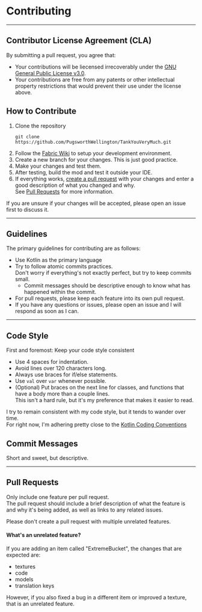 # Contributing

---

## Contributor License Agreement (CLA)
By submitting a pull request, you agree that:
- Your contributions will be liecensed irrecoverably under the [GNU General Public License v3.0](https://choosealicense.com/licenses/gpl-3.0/).  
- Your contributions are free from any patents or other intellectual property restrictions that would prevent their use under the license above.

## How to Contribute
1. Clone the repository
    ```shell
    git clone https://github.com/PugsworthWellington/TankYouVeryMuch.git
    ```
2. Follow the [Fabric Wiki](https://fabricmc.net/wiki/tutorial:setup) to setup your development environment.
3. Create a new branch for your changes. This is just good practice.
4. Make your changes and test them.
5. After testing, build the mod and test it outside your IDE.
6. If everything works, [create a pull request](https://help.github.com/en/articles/creating-a-pull-request) with your changes and enter a good description of what you changed and why.  
See [Pull Requests](#pull-requests) for more information.

If you are unsure if your changes will be accepted, please open an issue first to discuss it.

---

## Guidelines
The primary guidelines for contributing are as follows:
- Use Kotlin as the primary language
- Try to follow atomic commits practices.  
    Don't worry if everything's not exactly perfect, but try to keep commits small.
  - Commit messages should be descriptive enough to know what has happened within the commit.
- For pull requests, please keep each feature into its own pull request.
- If you have any questions or issues, please open an issue and I will respond as soon as I can.

---

## Code Style
First and foremost: Keep your code style consistent  
- Use 4 spaces for indentation.
- Avoid lines over 120 characters long.
- Always use braces for if/else statements.
- Use `val` over `var` whenever possible.
- (Optional) Put braces on the next line for classes, and functions that have a body more than a couple lines.  
    This isn't a hard rule, but it's my preference that makes it easier to read.

I try to remain consistent with my code style, but it tends to wander over time.  
For right now, I'm adhering pretty close to the [Kotlin Coding Conventions](https://kotlinlang.org/docs/coding-conventions.html)


## Commit Messages
Short and sweet, but descriptive.

---


## Pull Requests
Only include one feature per pull request.  
The pull request should include a brief description of what the feature is and why it's being added, as well as links to any related issues.

Please don't create a pull request with multiple unrelated features.

#### What's an unrelated feature?  
If you are adding an item called "ExtremeBucket", the changes that are expected are:
- textures
- code
- models
- translation keys  

However, if you also fixed a bug in a different item or improved a texture, that is an unrelated feature.